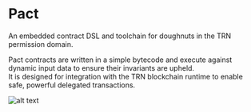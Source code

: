 # Pact

An embedded contract DSL and toolchain for doughnuts in the TRN permission domain.  


Pact contracts are written in a simple bytecode and execute against dynamic input data to ensure their invariants are upheld.  
It is designed for integration with the TRN blockchain runtime to enable safe, powerful delegated transactions.

![alt text](https://github.com/futureversecom/pact/blob/main/design/pact-overview.png)

